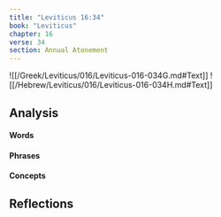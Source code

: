 ```yaml
---
title: "Leviticus 16:34"
book: "Leviticus"
chapter: 16
verse: 34
section: Annual Atonement
---
```

![[/Greek/Leviticus/016/Leviticus-016-034G.md#Text]]
![[/Hebrew/Leviticus/016/Leviticus-016-034H.md#Text]]

## Analysis

#### Words

#### Phrases

#### Concepts

## Reflections
